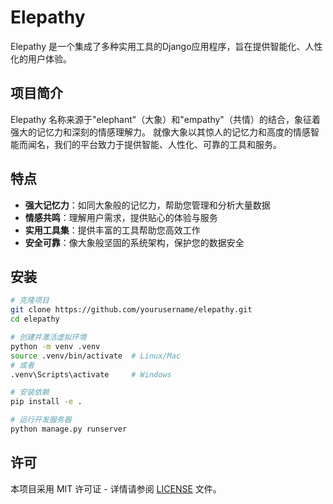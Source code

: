 # Elepathy

Elepathy 是一个集成了多种实用工具的Django应用程序，旨在提供智能化、人性化的用户体验。

## 项目简介

Elepathy 名称来源于"elephant"（大象）和"empathy"（共情）的结合，象征着强大的记忆力和深刻的情感理解力。
就像大象以其惊人的记忆力和高度的情感智能而闻名，我们的平台致力于提供智能、人性化、可靠的工具和服务。

## 特点

- **强大记忆力**：如同大象般的记忆力，帮助您管理和分析大量数据
- **情感共鸣**：理解用户需求，提供贴心的体验与服务
- **实用工具集**：提供丰富的工具帮助您高效工作
- **安全可靠**：像大象般坚固的系统架构，保护您的数据安全

## 安装

```bash
# 克隆项目
git clone https://github.com/yourusername/elepathy.git
cd elepathy

# 创建并激活虚拟环境
python -m venv .venv
source .venv/bin/activate  # Linux/Mac
# 或者
.venv\Scripts\activate     # Windows

# 安装依赖
pip install -e .

# 运行开发服务器
python manage.py runserver
```

## 许可

本项目采用 MIT 许可证 - 详情请参阅 [LICENSE](LICENSE) 文件。
